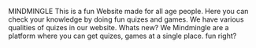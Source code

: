 MINDMINGLE 
This is a fun Website made for all age people. Here you can check your knowledge by doing fun quizes and games.
We have various qualities of quizes in our website.
Whats new? 
We Mindmingle are a platform where you can get quizes, games at a single place. fun right? 
